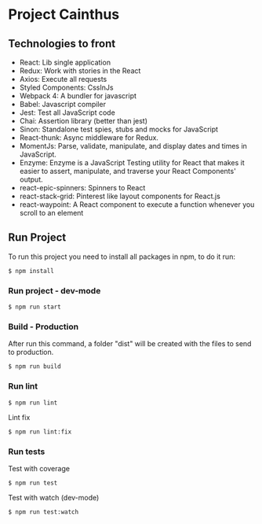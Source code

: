 # Project Cainthus

## Technologies to front

- React: Lib single application
- Redux: Work with stories in the React
- Axios: Execute all requests
- Styled Components: CssInJs
- Webpack 4: A bundler for javascript
- Babel: Javascript compiler
- Jest: Test all JavaScript code
- Chai: Assertion library (better than jest)
- Sinon: Standalone test spies, stubs and mocks for JavaScript
- React-thunk: Async middleware for Redux.
- MomentJs: Parse, validate, manipulate, and display dates and times in JavaScript.
- Enzyme: Enzyme is a JavaScript Testing utility for React that makes it easier to assert, manipulate, and traverse your React Components' output.
- react-epic-spinners: Spinners to React
- react-stack-grid: Pinterest like layout components for React.js
- react-waypoint: A React component to execute a function whenever you scroll to an element

## Run Project

  To run this project you need to install all packages in npm, to do it run:

`$ npm install`

### Run project - dev-mode

`$ npm run start`

### Build - Production

After run this command, a folder "dist" will be created with the files to send to production.

`$ npm run build`

### Run lint

`$ npm run lint`

Lint fix

`$ npm run lint:fix`

### Run tests

Test with coverage

`$ npm run test`

Test with watch (dev-mode)

`$ npm run test:watch`
